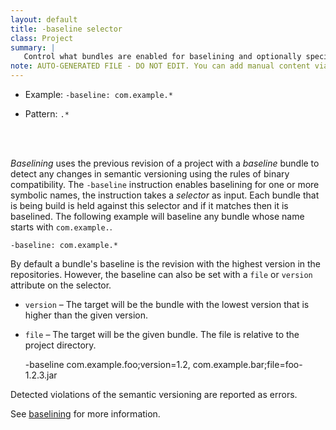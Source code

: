 ```yaml
---
layout: default
title: -baseline selector
class: Project
summary: |
   Control what bundles are enabled for baselining and optionally specify the baseline version or file.
note: AUTO-GENERATED FILE - DO NOT EDIT. You can add manual content via same filename in ext folder. 
---
```


- Example: `-baseline: com.example.*`

- Pattern: `.*`

<!-- Manual content from: ext/baseline.md --><br /><br />
_Baselining_ uses the previous revision of a project with a _baseline_ bundle to detect any changes in semantic versioning using the rules of binary compatibility. The `-baseline` instruction enables baselining for one or more symbolic names, the instruction takes a _selector_ as input. Each bundle that is being build is held against this selector and if it matches then it is baselined. The following example will baseline any bundle whose name starts with `com.example.`. 

	-baseline: com.example.*

By default a bundle's baseline is the revision with the highest version in the repositories. However, the baseline can also be set with a `file` or `version` attribute on the selector. 

* `version` – The target will be the bundle with the lowest version that is higher than the given version.
* `file` – The target will be the given bundle. The file is relative to the project directory.

	-baseline com.example.foo;version=1.2, com.example.bar;file=foo-1.2.3.jar

Detected violations of the semantic versioning are reported as errors.

See [baselining](../chapters/180-baselining.html) for more information.

	
